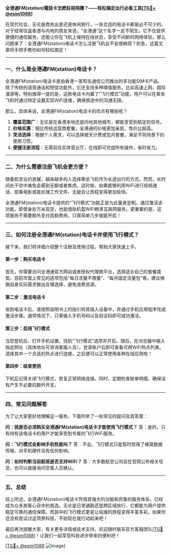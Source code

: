 **全港通FM(station)電話卡怎麽註冊飛機？——轻松搞定出行必备工具[[TG💪+ @esim1088](https://t.me/s/esim1088)]**

在现代社会，无论是商务出差还是休闲旅行，一张合适的电话卡都是必不可少的。对于经常往返香港与内地的朋友来说，“全港通”这个名字一定不陌生。它不仅提供便捷的通信服务，还能让你在飞机上保持在线状态，享受不间断的网络体验。那么问题来了：全港通FM(station)电话卡怎么注册飞机会不会很麻烦？别急，这篇文章将手把手教你如何轻松搞定！

---

### 一、什么是全港通FM(station)电话卡？

全港通FM(station)电话卡是由香港一家知名通信公司推出的多功能SIM卡产品。除了传统的语音通话和短信功能外，它还支持多种增值服务，比如高速上网、国际漫游等。特别值得一提的是，这款电话卡内置了“飞行模式”功能，用户可以在乘坐飞机时通过特定设置实现WiFi连接，确保旅途中的沟通无阻。

那么，具体来说，全港通FM(station)电话卡的优点有哪些呢？

1. **覆盖范围广**：无论是在香港本地还是内地其他城市，都能享受到稳定的信号。
2. **价格实惠**：相比传统运营商套餐，全港通的价格更加亲民，性价比超高。
3. **灵活选择**：根据个人需求，可以选择按天计费或包月套餐，满足不同场景下的使用习惯。
4. **便捷注册流程**：无需前往实体营业厅，在线即可完成所有操作，省时省力。

---

### 二、为什么需要注册飞机会更方便？

随着航空业的发展，越来越多的人选择乘坐飞机作为长途出行的方式。然而，长时间处于空中难免会感到无聊或者焦虑。这时候，如果能够利用WiFi进行视频通话、观看电影或是处理工作文件，无疑会让旅程变得更加愉快。

全港通FM(station)电话卡提供的“飞行模式”功能正是为此量身定制。通过激活该功能，即使身处万米高空，也能借助机载WiFi畅享互联网服务。更重要的是，这项服务不需要额外支付高额费用，只需简单几步就能开启！

---

### 三、如何注册全港通FM(station)电话卡并使用飞行模式？

接下来，我们将详细介绍整个注册及使用过程，帮助大家快速上手。

#### 第一步：购买电话卡

首先，你需要访问全港通官方网站或者授权代理商平台，选择适合自己的套餐类型。目前市面上常见的选项包括“每日流量不限量”、“每月固定流量包”等。建议根据自身实际需求做出合理选择，避免浪费资源。

#### 第二步：激活电话卡

收到电话卡后，请按照说明书上的指引将其插入设备中，并通过手机应用程序完成激活步骤。通常情况下，只需输入手机号码以及验证码即可成功激活。

#### 第三步：启用飞行模式

当您登机后，打开手机设置，找到“飞行模式”选项并开启。随后，在浏览器中输入指定网址（具体地址可咨询客服人员），登录账户后即可查看可用WiFi热点列表。选择其中一个合适的热点进行连接，之后便可以正常使用各种在线应用啦！

#### 第四步：结束使用

下机后记得关闭飞行模式，恢复正常网络连接。同时，定期检查账单明细，确保没有产生不必要的额外开支。

---

### 四、常见问题解答

为了让大家更好地理解这一服务，下面列举了一些常见的疑问及其答案：

**问：我是否必须购买全港通FM(station)电话卡才能使用飞行模式？**
答：是的，只有持有该电话卡的用户才能享受到专属的飞行WiFi服务。

**问：飞行模式会影响手机性能吗？**
答：不会。飞行模式只是暂时禁用了蜂窝数据传输，对手机硬件没有任何影响。

**问：如何判断当前航班是否支持WiFi？**
答：大多数航空公司会在官网公布相关信息，也可以直接询问空乘人员确认。

---

### 五、总结

综上所述，全港通FM(station)电话卡凭借其强大的功能和完善的服务体系，已经成为众多旅客心目中的首选。无论是日常通勤还是跨区域旅行，它都能为用户提供稳定可靠的通信保障。而其中的飞行模式更是让枯燥的旅程变得丰富多彩。如果你还没有尝试过这项黑科技，不妨现在就行动起来吧！

最后再次提醒大家，有关更多详情或技术支持，欢迎随时联系官方客服团队[[TG💪+ @esim1088](https://t.me/s/esim1088)]！让我们一起享受科技进步带来的便利吧！

[[TG💪+ @esim1088](https://t.me/s/esim1088) ![Image](https://i.postimg.cc/4NQfJmqS/Snipaste-2025-05-13-00-14-12.png)]